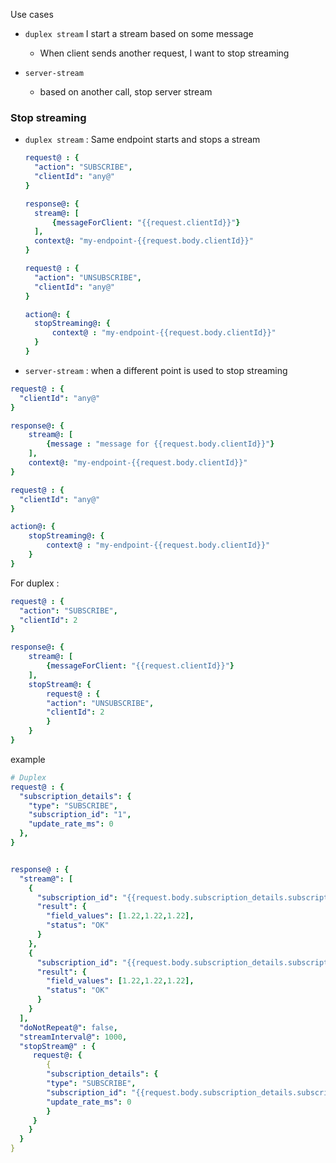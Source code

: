

Use cases

- `duplex stream` I start a stream based on some message

  - When client sends another request, I want to stop streaming

- `server-stream`

  - based on another call, stop server stream

  



### Stop streaming

- `duplex stream` : Same endpoint starts and stops a stream

  ```yaml
  request@ : {
    "action": "SUBSCRIBE",
    "clientId": "any@"
  }
  
  response@: {
  	stream@: [
  		{messageForClient: "{{request.clientId}}"}
  	],
  	context@: "my-endpoint-{{request.body.clientId}}"
  }
  ```

  

  ```yaml
  request@ : {
    "action": "UNSUBSCRIBE",
    "clientId": "any@"
  }
  
  action@: {
  	stopStreaming@: {
  		context@ : "my-endpoint-{{request.body.clientId}}"
  	}
  }
  ```

-  `server-stream` : when a different point is used to stop streaming 

  

```yaml
request@ : {
  "clientId": "any@"
}

response@: {
	stream@: [
		{message : "message for {{request.body.clientId}}"}
	],
	context@: "my-endpoint-{{request.body.clientId}}"
}
```



```yaml
request@ : {
  "clientId": "any@"
}

action@: {
	stopStreaming@: {
		context@ : "my-endpoint-{{request.body.clientId}}"
	}
}
```



For duplex : 

```yaml
request@ : {
  "action": "SUBSCRIBE",
  "clientId": 2
}

response@: {
	stream@: [
		{messageForClient: "{{request.clientId}}"}
	],
	stopStream@: {
		request@ : {
  		"action": "UNSUBSCRIBE",
  		"clientId": 2
		}
	}
}
```



example

```yaml
# Duplex
request@ : {
  "subscription_details": {
    "type": "SUBSCRIBE",
    "subscription_id": "1",
    "update_rate_ms": 0
  },
}


response@ : {
  "stream@": [
    {
      "subscription_id": "{{request.body.subscription_details.subscription_id}}",
      "result": {
        "field_values": [1.22,1.22,1.22],
        "status": "OK"
      }
    },
    {
      "subscription_id": "{{request.body.subscription_details.subscription_id}}",
      "result": {
      	"field_values": [1.22,1.22,1.22],
        "status": "OK"
      }
    }
  ],
  "doNotRepeat@": false,
  "streamInterval@": 1000,
  "stopStream@" : {
  	 request@: {
  	 	{
        "subscription_details": {
        "type": "SUBSCRIBE",
        "subscription_id": "{{request.body.subscription_details.subscription_id}}",
        "update_rate_ms": 0
    	}
  	 }
  	}
  }
}
```

